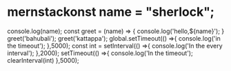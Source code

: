 # mernstackonst name = "sherlock";
console.log(name);
const greet = (name) => {
console.log('hello,${name}');
}
greet('bahubali');
greet('kattappa');
global.setTimeout(() =>{
    console.log('in the timeout');
},5000);
const int = setInterval(() =>{
    console.log('In the every interval');
},2000);
setTimeout(() =>{
    console.log('In the timeout');
    clearInterval(int)
},5000);
